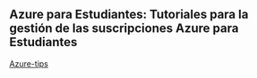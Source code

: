 ## Azure para Estudiantes: Tutoriales para la gestión de las suscripciones Azure para Estudiantes

[Azure-tips](https://ualjjcanada.github.io/azure-tips/)
